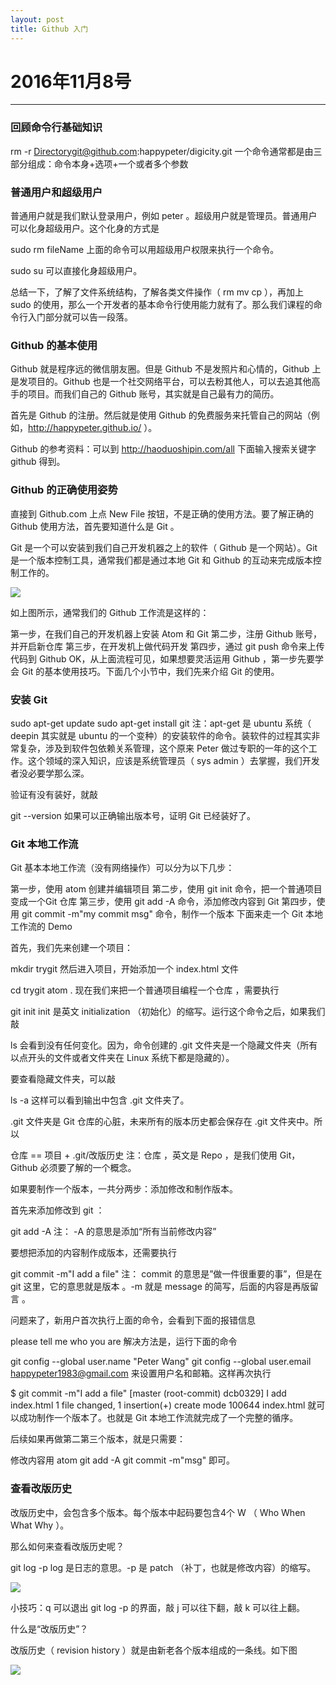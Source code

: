 ```yaml
---
layout: post
title: Github 入门
---
```


# 2016年11月8号
---

### 回顾命令行基础知识

rm -r Directorygit@github.com:happypeter/digicity.git
一个命令通常都是由三部分组成：命令本身+选项+一个或者多个参数

### 普通用户和超级用户

普通用户就是我们默认登录用户，例如 peter 。超级用户就是管理员。普通用户可以化身超级用户。这个化身的方式是

sudo rm fileName
上面的命令可以用超级用户权限来执行一个命令。

sudo su
可以直接化身超级用户。

总结一下，了解了文件系统结构，了解各类文件操作（ rm mv cp ），再加上 sudo 的使用，那么一个开发者的基本命令行使用能力就有了。那么我们课程的命令行入门部分就可以告一段落。

### Github 的基本使用

Github 就是程序远的微信朋友圈。但是 Github 不是发照片和心情的，Github 上是发项目的。Github 也是一个社交网络平台，可以去粉其他人，可以去追其他高手的项目。而我们自己的 Github 账号，其实就是自己最有力的简历。

首先是 Github 的注册。然后就是使用 Github 的免费服务来托管自己的网站（例如，http://happypeter.github.io/ ）。

Github 的参考资料：可以到 http://haoduoshipin.com/all 下面输入搜索关键字 github 得到。

### Github 的正确使用姿势

直接到 Github.com 上点 New File 按钮，不是正确的使用方法。要了解正确的 Github 使用方法，首先要知道什么是 Git 。

Git 是一个可以安装到我们自己开发机器之上的软件（ Github 是一个网站）。Git 是一个版本控制工具，通常我们都是通过本地 Git 和 Github 的互动来完成版本控制工作的。

![](https://youngjingwen.github.io/img/github-git.png)

如上图所示，通常我们的 Github 工作流是这样的：

第一步，在我们自己的开发机器上安装 Atom 和 Git
第二步，注册 Github 账号，并开启新仓库
第三步，在开发机上做代码开发
第四步，通过 git push 命令来上传代码到 Github
OK，从上面流程可见，如果想要灵活运用 Github ，第一步先要学会 Git 的基本使用技巧。下面几个小节中，我们先来介绍 Git 的使用。

### 安装 Git

sudo apt-get update
sudo apt-get install git
注：apt-get 是 ubuntu 系统（ deepin 其实就是 ubuntu 的一个变种）的安装软件的命令。装软件的过程其实非常复杂，涉及到软件包依赖关系管理，这个原来 Peter 做过专职的一年的这个工作。这个领域的深入知识，应该是系统管理员（ sys admin ）去掌握，我们开发者没必要学那么深。

验证有没有装好，就敲

git --version
如果可以正确输出版本号，证明 Git 已经装好了。

### Git 本地工作流

Git 基本本地工作流（没有网络操作）可以分为以下几步：

第一步，使用 atom 创建并编辑项目
第二步，使用 git init 命令，把一个普通项目变成一个Git 仓库
第三步，使用 git add -A 命令，添加修改内容到 Git
第四步，使用 git commit -m"my commit msg" 命令，制作一个版本
下面来走一个 Git 本地工作流的 Demo

首先，我们先来创建一个项目：

mkdir trygit
然后进入项目，开始添加一个 index.html 文件

cd trygit
atom .
现在我们来把一个普通项目编程一个仓库 ，需要执行

git init
init 是英文 initialization （初始化）的缩写。运行这个命令之后，如果我们敲

ls
会看到没有任何变化。因为，命令创建的 .git 文件夹是一个隐藏文件夹（所有以点开头的文件或者文件夹在 Linux 系统下都是隐藏的）。

要查看隐藏文件夹，可以敲

ls -a
这样可以看到输出中包含 .git 文件夹了。

.git 文件夹是 Git 仓库的心脏，未来所有的版本历史都会保存在 .git 文件夹中。所以

仓库 == 项目 + .git/改版历史
注：仓库 ，英文是 Repo ，是我们使用 Git，Github 必须要了解的一个概念。

如果要制作一个版本，一共分两步：添加修改和制作版本。

首先来添加修改到 git ：

git add -A
注： -A 的意思是添加“所有当前修改内容”

要想把添加的内容制作成版本，还需要执行

git commit -m"I add a file"
注： commit 的意思是”做一件很重要的事”，但是在 git 这里，它的意思就是版本 。-m 就是 message 的简写，后面的内容是再版留言 。

问题来了，新用户首次执行上面的命令，会看到下面的报错信息

please tell me who you are
解决方法是，运行下面的命令

git config --global user.name  "Peter Wang"
git config --global user.email  happypeter1983@gmail.com
来设置用户名和邮箱。这样再次执行

$ git commit -m"I add a file"
[master (root-commit) dcb0329] I add index.html
 1 file changed, 1 insertion(+)
 create mode 100644 index.html
就可以成功制作一个版本了。也就是 Git 本地工作流就完成了一个完整的循序。

后续如果再做第二第三个版本，就是只需要：

修改内容用 atom
git add -A
git commit -m"msg"
即可。

### 查看改版历史

改版历史中，会包含多个版本。每个版本中起码要包含4个 W （ Who When What Why ）。

那么如何来查看改版历史呢？

git log -p
log 是日志的意思。-p 是 patch （补丁，也就是修改内容）的缩写。

![](https://youngjingwen.github.io/img/4w-git.png)

小技巧：q 可以退出 git log -p 的界面，敲 j 可以往下翻，敲 k 可以往上翻。

什么是“改版历史”？

改版历史（ revision history ）就是由新老各个版本组成的一条线。如下图

![](https://youngjingwen.github.io/img/git-history.png)
